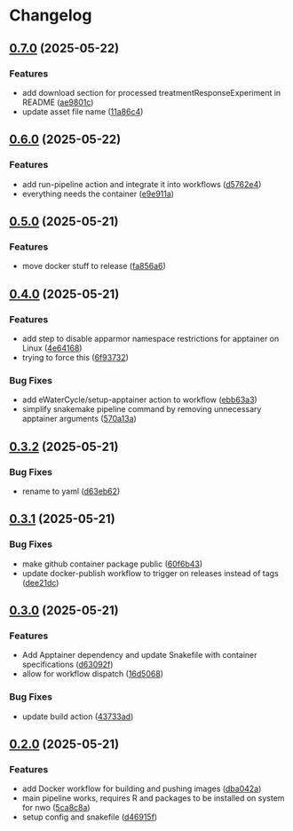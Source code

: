 # Changelog

## [0.7.0](https://github.com/BHKLAB-DataProcessing/ccle-treatmentresponse-snakemake/compare/v0.6.0...v0.7.0) (2025-05-22)


### Features

* add download section for processed treatmentResponseExperiment in README ([ae9801c](https://github.com/BHKLAB-DataProcessing/ccle-treatmentresponse-snakemake/commit/ae9801c47810811eafddea7fbdaee8de95a138c3))
* update asset file name ([11a86c4](https://github.com/BHKLAB-DataProcessing/ccle-treatmentresponse-snakemake/commit/11a86c471024e433264c0a0c84d20763421611ca))

## [0.6.0](https://github.com/BHKLAB-DataProcessing/ccle-treatmentresponse-snakemake/compare/v0.5.0...v0.6.0) (2025-05-22)


### Features

* add run-pipeline action and integrate it into workflows ([d5762e4](https://github.com/BHKLAB-DataProcessing/ccle-treatmentresponse-snakemake/commit/d5762e4c4dfbab36b32d3636ba4ec8d43871c2bc))
* everything needs the container ([e9e911a](https://github.com/BHKLAB-DataProcessing/ccle-treatmentresponse-snakemake/commit/e9e911a07a1dfeecfc907e44c332ae47b787d618))

## [0.5.0](https://github.com/BHKLAB-DataProcessing/ccle-treatmentresponse-snakemake/compare/v0.4.0...v0.5.0) (2025-05-21)


### Features

* move docker stuff to release ([fa856a6](https://github.com/BHKLAB-DataProcessing/ccle-treatmentresponse-snakemake/commit/fa856a6d55965b9649b30c5a68af72efb42f32cc))

## [0.4.0](https://github.com/BHKLAB-DataProcessing/ccle-treatmentresponse-snakemake/compare/v0.3.2...v0.4.0) (2025-05-21)


### Features

* add step to disable apparmor namespace restrictions for apptainer on Linux ([4e64168](https://github.com/BHKLAB-DataProcessing/ccle-treatmentresponse-snakemake/commit/4e641683c5fe1f130fa5e84ce246eb04312760c1))
* trying to force this ([6f93732](https://github.com/BHKLAB-DataProcessing/ccle-treatmentresponse-snakemake/commit/6f937321b478b57c5a6559dbd770ac0428795216))


### Bug Fixes

* add eWaterCycle/setup-apptainer action to workflow ([ebb63a3](https://github.com/BHKLAB-DataProcessing/ccle-treatmentresponse-snakemake/commit/ebb63a391de1e81537be22d0beaa0e85af597e64))
* simplify snakemake pipeline command by removing unnecessary apptainer arguments ([570a13a](https://github.com/BHKLAB-DataProcessing/ccle-treatmentresponse-snakemake/commit/570a13af04c57345d6d567b231a0c327092ce9b0))

## [0.3.2](https://github.com/BHKLAB-DataProcessing/ccle-treatmentresponse-snakemake/compare/v0.3.1...v0.3.2) (2025-05-21)


### Bug Fixes

* rename to yaml ([d63eb62](https://github.com/BHKLAB-DataProcessing/ccle-treatmentresponse-snakemake/commit/d63eb62543d83922e55a37ffc5e5ff490b8d110b))

## [0.3.1](https://github.com/BHKLAB-DataProcessing/ccle-treatmentresponse-snakemake/compare/v0.3.0...v0.3.1) (2025-05-21)


### Bug Fixes

* make github container package public ([60f6b43](https://github.com/BHKLAB-DataProcessing/ccle-treatmentresponse-snakemake/commit/60f6b43ae49f9412619f65b49d6750cd31b00a32))
* update docker-publish workflow to trigger on releases instead of tags ([dee21dc](https://github.com/BHKLAB-DataProcessing/ccle-treatmentresponse-snakemake/commit/dee21dc45faa7f95291516055cf5d919cfea2b4b))

## [0.3.0](https://github.com/BHKLAB-DataProcessing/ccle-treatmentresponse-snakemake/compare/v0.2.0...v0.3.0) (2025-05-21)


### Features

* Add Apptainer dependency and update Snakefile with container specifications ([d63092f](https://github.com/BHKLAB-DataProcessing/ccle-treatmentresponse-snakemake/commit/d63092fd8b0dad097b93b32a60fdf521d451cc84))
* allow for workflow dispatch ([16d5068](https://github.com/BHKLAB-DataProcessing/ccle-treatmentresponse-snakemake/commit/16d506868862baa6fc15fb2896ded1793983a9ea))


### Bug Fixes

* update build action ([43733ad](https://github.com/BHKLAB-DataProcessing/ccle-treatmentresponse-snakemake/commit/43733adb5f8a1cbce209fc06ff791b17b66fe5d6))

## [0.2.0](https://github.com/BHKLAB-DataProcessing/ccle-treatmentresponse-snakemake/compare/v0.1.0...v0.2.0) (2025-05-21)


### Features

* add Docker workflow for building and pushing images ([dba042a](https://github.com/BHKLAB-DataProcessing/ccle-treatmentresponse-snakemake/commit/dba042ac87f7b721333a2b0235ebfc8800dd2e46))
* main pipeline works, requires R and packages to be installed on system for nwo ([5ca8c8a](https://github.com/BHKLAB-DataProcessing/ccle-treatmentresponse-snakemake/commit/5ca8c8a8bb4991672c9279104392022d264f38ea))
* setup config and snakefile ([d46915f](https://github.com/BHKLAB-DataProcessing/ccle-treatmentresponse-snakemake/commit/d46915fe690c371d6cdf73091dd32617270547de))
